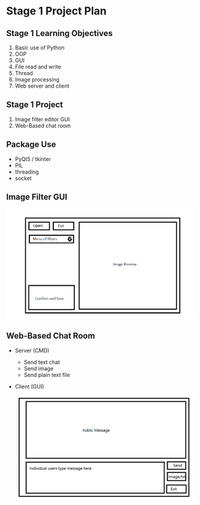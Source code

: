 # Stage 1 Project Plan

## Stage 1 Learning Objectives

1. Basic use of Python
2. OOP
3. GUI
4. File read and write
5. Thread
6. Image processing
7. Web server and client

## Stage 1 Project 
1. Image filter editor GUI
2. Web-Based chat room

## Package Use
- PyQt5 / tkinter
- PIL
- threading
- socket

## Image Filter GUI

![](res/ImageFilterGUI.png)

## Web-Based Chat Room
- Server (CMD)
  
  - Send text chat
  - Send image
  - Send plain text file

- Client (GUI)
  
    ![](res/ChatRoomClient.png)
    
